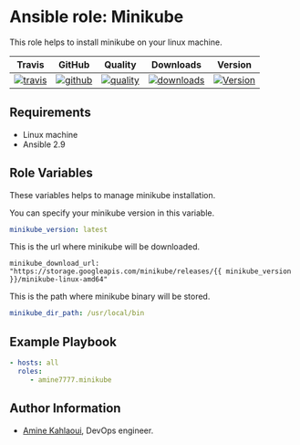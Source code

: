 Ansible role: Minikube
=========

This role helps to install minikube on your linux machine.


|Travis|GitHub|Quality|Downloads|Version|
|------|------|-------|---------|-------|
|[![travis](https://travis-ci.com/amine7777/ansible-role-minikube.svg?branch=master)](https://travis-ci.com/amine7777/ansible-role-minikube)|[![github](https://github.com/amine7777/ansible-role-minikube/workflows/CI/badge.svg)](https://github.com/amine7777/ansible-role-minikube/actions)|[![quality](https://img.shields.io/ansible/quality/49934)](https://galaxy.ansible.com/amine7777/minikube)|[![downloads](https://img.shields.io/ansible/role/d/49934)](https://galaxy.ansible.com/amine7777/minikube)|[![Version](https://img.shields.io/github/release/amine7777/ansible-role-minikube.svg)](https://github.com/amine7777/ansible-role-minikube/releases/)|

Requirements
------------
- Linux machine
- Ansible 2.9

Role Variables
--------------
These variables helps to manage minikube installation.

You can specify your minikube version in this variable.
```yaml
minikube_version: latest
```
This is the url where minikube will be downloaded.
```ỳaml
minikube_download_url: "https://storage.googleapis.com/minikube/releases/{{ minikube_version }}/minikube-linux-amd64"
```
This is the path where minikube binary will be stored.
```yaml
minikube_dir_path: /usr/local/bin
```

Example Playbook
----------------

```yaml
- hosts: all
  roles:
     - amine7777.minikube
```


Author Information
------------------

- [Amine Kahlaoui](https://github.com/amine7777), DevOps engineer.
